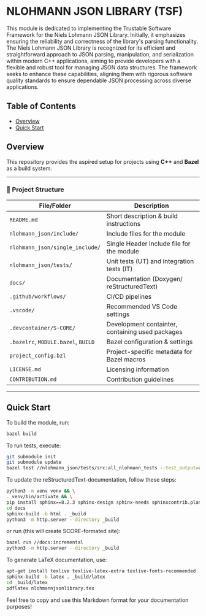 # NLOHMANN JSON LIBRARY (TSF)

This module is dedicated to implementing the Trustable Software Framework for the Niels Lohmann JSON Library. Initially, it emphasizes ensuring the reliability and correctness of the library's parsing functionality. The Niels Lohmann JSON Library is recognized for its efficient and straightforward approach to JSON parsing, manipulation, and serialization within modern C++ applications, aiming to provide developers with a flexible and robust tool for managing JSON data structures. The framework seeks to enhance these capabilities, aligning them with rigorous software quality standards to ensure dependable JSON processing across diverse applications.

## Table of Contents

- [Overview](#overview)
- [Quick Start](#quick-start)

## Overview

This repository provides the aspired setup for projects using **C++** and **Bazel** as a build system.

---

### 📂 Project Structure

| File/Folder                         | Description                                       |
| ----------------------------------- | ------------------------------------------------- |
| `README.md`                         | Short description & build instructions            |
| `nlohmann_json/include/`            | Include files for the module                      |
| `nlohmann_json/single_include/`     | Single Header Include file for the module         |
| `nlohmann_json/tests/`              | Unit tests (UT) and integration tests (IT)        |
| `docs/`                             | Documentation (Doxygen/ reStructuredText)         |
| `.github/workflows/`                | CI/CD pipelines                                   |
| `.vscode/`                          | Recommended VS Code settings                      |
| `.devcontainer/S-CORE/`             | Development containter, containing used packages  |
| `.bazelrc`, `MODULE.bazel`, `BUILD` | Bazel configuration & settings                    |
| `project_config.bzl`                | Project-specific metadata for Bazel macros        |
| `LICENSE.md`                        | Licensing information                             |
| `CONTRIBUTION.md`                   | Contribution guidelines                           |

---

## Quick Start

To build the module, run:

```bash
bazel build
```
To run tests, execute:

```bash
git submodule init
git submodule update
bazel test //nlohmann_json/tests/src:all_nlohmann_tests --test_output=all
```

To update the reStructuredText-documentation, follow these steps:

```bash
python3 -m venv venv && \
. venv/bin/activate && \
pip install sphinx==8.2.3 sphinx-design sphinx-needs sphinxcontrib.plantuml
cd docs
sphinx-build -b html . _build
python3 -m http.server --directory _build
```

or run (this will create SCORE-formated site):

```bash
bazel run //docs:incremental
python3 -m http.server --directory _build
```

To generate LaTeX documentation, use:
```bash
apt-get install texlive texlive-latex-extra texlive-fonts-recommended
sphinx-build -b latex . _build/latex
cd _build/latex
pdflatex nlohmannjsonlibrary.tex
```

Feel free to copy and use this Markdown format for your documentation purposes!

